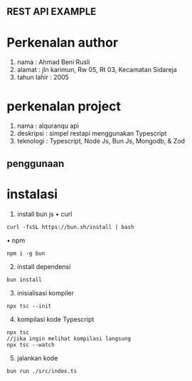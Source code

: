 ## REST API EXAMPLE
# Perkenalan author
1. nama : Ahmad Beni Rusli
2. alamat : jln karimun, Rw 05, Rt 03, Kecamatan Sidareja
3. tahun lahir : 2005
# perkenalan project
1. nama : alquranqu api
2. deskripsi : simpel restapi menggunakan Typescript
3. teknologi : Typescript, Node Js, Bun Js, Mongodb, & Zod

## penggunaan
# instalasi 
1. install bun js
• curl
```
curl -fsSL https://bun.sh/install | bash
```
• npm
```
npm i -g bun
```
2. install dependensi
```
bun install
```
3. inisialisasi kompiler
```
npx tsc --init
```
4. kompilasi kode Typescript
```
npx tsc
//jika ingin melihat kompilasi langsung
npx tsc --watch
```
5. jalankan kode
```
bun run ./src/index.ts
```

